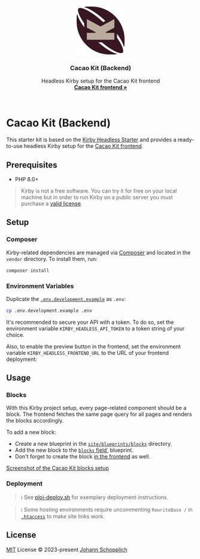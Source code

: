 <p align="center">
  <img src="./.github/icon.svg" alt="Cacao Kit Backend" width="128" height="128">
</p>

<h3 align="center">Cacao Kit (Backend)</h3>

<p align="center">
  Headless Kirby setup for the Cacao Kit frontend<br>
  <a href="https://github.com/johannschopplich/cacao-kit-frontend"><strong>Cacao Kit frontend »</strong></a>
</p>

<br>

# Cacao Kit (Backend)

This starter kit is based on the [Kirby Headless Starter](https://github.com/johannschopplich/kirby-headless-starter) and provides a ready-to-use headless Kirby setup for the [Cacao Kit frontend](https://github.com/johannschopplich/cacao-kit-frontend).

## Prerequisites

- PHP 8.0+

> Kirby is not a free software. You can try it for free on your local machine but in order to run Kirby on a public server you must purchase a [valid license](https://getkirby.com/buy).

## Setup

### Composer

Kirby-related dependencies are managed via [Composer](https://getcomposer.org) and located in the `vendor` directory. To install them, run:

```bash
composer install
```

### Environment Variables

Duplicate the [`.env.development.example`](.env.development.example) as `.env`:

```bash
cp .env.development.example .env
```

It's recommended to secure your API with a token. To do so, set the environment variable `KIRBY_HEADLESS_API_TOKEN` to a token string of your choice.

Also, to enable the preview button in the frontend, set the environment variable `KIRBY_HEADLESS_FRONTEND_URL` to the URL of your frontend deployment:

## Usage

### Blocks

With this Kirby project setup, every page-related component should be a block. The frontend fetches the same page query for all pages and renders the blocks accordingly.

To add a new block:
- Create a new blueprint in the [`site/blueprints/blocks`](./site/blueprints/blocks/) directory.
- Add the new block to the [`blocks` field`](./site/blueprints/fields/blocks.yml) blueprint.
- Don't forget to create the block [in the frontend](https://github.com/johannschopplich/cacao-kit-frontend/tree/main/components/Kirby/Block) as well.

[Screenshot of the Cacao Kit blocks setup](./.github/screenshots/panel-blocks.png)

### Deployment

> ℹ️ See [ploi-deploy.sh](./scripts/ploi-deploy.sh) for exemplary deployment instructions.

> ℹ️ Some hosting environments require uncommenting `RewriteBase /` in [`.htaccess`](./public/.htaccess) to make site links work.

## License

[MIT](./LICENSE) License © 2023-present [Johann Schopplich](https://github.com/johannschopplich)

